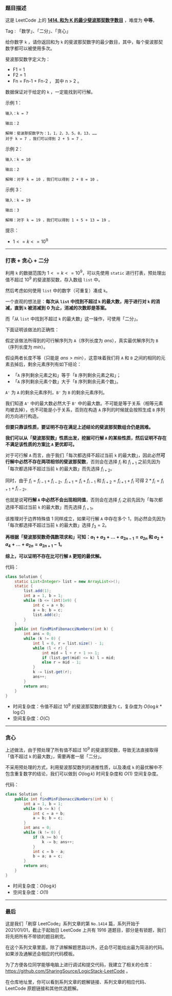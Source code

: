 ### 题目描述

这是 LeetCode 上的 **[1414. 和为 K 的最少斐波那契数字数目](https://leetcode-cn.com/problems/find-the-minimum-number-of-fibonacci-numbers-whose-sum-is-k/solution/gong-shui-san-xie-noxiang-xin-ke-xue-xi-rgty8/)** ，难度为 **中等**。

Tag : 「数学」、「二分」、「贪心」



给你数字 `k` ，请你返回和为 `k` 的斐波那契数字的最少数目，其中，每个斐波那契数字都可以被使用多次。

斐波那契数字定义为：

* F1 = 1
* F2 = 1
* Fn = Fn-1 + Fn-2 ， 其中 n > 2 。

数据保证对于给定的 `k` ，一定能找到可行解。

示例 1：
```
输入：k = 7

输出：2 

解释：斐波那契数字为：1，1，2，3，5，8，13，……
对于 k = 7 ，我们可以得到 2 + 5 = 7 。
```
示例 2：
```
输入：k = 10

输出：2 

解释：对于 k = 10 ，我们可以得到 2 + 8 = 10 。
```
示例 3：
```
输入：k = 19

输出：3 

解释：对于 k = 19 ，我们可以得到 1 + 5 + 13 = 19 。
```

提示：
* $1 <= k <= 10^9$

---

### 打表 + 贪心 + 二分

利用 `k` 的数据范围为 $1 <= k <= 10^9$，可以先使用 `static` 进行打表，预处理出值不超过 $10^9$ 的斐波那契数，存入数组 `list` 中。

然后考虑如何使用 `list` 中的数字（可重复）凑成 `k`。

一个直观的想法是：**每次从 `list` 中找到不超过 `k` 的最大数，用于进行对 `k` 的消减，直到 `k` 被消减到 $0$ 为止，消减的次数即是答案。**

而「从 `list` 中找到不超过 `k` 的最大数」这一操作，可使用「二分」。

下面证明该做法的正确性：

假定该做法所得到的可行解序列为 `A`（序列长度为 $ans$），真实最优解序列为 `B`（序列长度为 $min$）。

假设两者长度不等（只能是 $ans > min$），这意味着我们将 `A` 和 `B` 之间的相同的元素去掉后，剩余元素序列有如下结论：

* 「`A` 序列剩余元素之和」等于「`B` 序列剩余元素之和」；
* 「`A` 序列剩余元素个数」大于「`B` 序列剩余元素个数」。

`A'` 为 `A` 的剩余元素序列，`B'` 为 `B` 的剩余元素序列。

我们知道 `A'` 中的最大数必然大于 `B'` 中的最大数。不可能是等于关系（相等元素均被去掉），也不可能是小于关系，否则在构造 `A` 序列的时候就会按照生成 `B` 序列的方向进行构造。

**但要只靠该性质，要证明不存在满足上述结论的斐波那契数组合仍是困难。**

**我们可以从「斐波那契数」性质出发，挖掘可行解 `A` 的某些性质，然后证明不存在不满足该性质的方案比 `A` 更优即可。**

对于可行解 `A` 而言，由于我们「每次都选择不超过当前 `k` 的最大数」，因此必然**可行解中必然不存在两项相邻的斐波那契数**，否则会在选择 $f_i$ 和 $f_{i+1}$ 之前先因为「每次都选择不超过当前 `k` 的最大数」而先选择 $f_{i+2}$。

同时，由于 $f_i=f_{i-1}+f_{i-2}$、$f_{i+1}=f_{i}+f_{i-1}$ 和 $f_{i+2}=f_{i+1}+f_{i}$ 可得 $2 * f_{i}=f_{i+1}+f_{i-2}$。

也就是说**可行解 `A` 中必然不会出现相同值**，否则会在选择 $f_i$ 之前先因为「每次都选择不超过当前 `k` 的最大数」而先选择 $f_{i+1}$。

该推理对于边界特殊值 $1$ 同样成立，如果可行解 `A` 中存在多个 $1$，则必然会先因为「每次都选择不超过当前 `k` 的最大数」选择 $f_3=2$。

**再根据「斐波那契数奇偶数项求和」可知：$a_1 + a_3 + ... + a_{2n - 1} = a_{2n}$ 和 $a_2 + a_4 + ... + a_{2n} = a_{2n+1} - 1$。**

**综上，可以证明不存在比可行解 `A` 更短的最优解。**

代码：
```java
class Solution {
    static List<Integer> list = new ArrayList<>();
    static {
        list.add(1);
        int a = 1, b = 1;
        while (b <= (int)1e9) {
            int c = a + b;
            a = b; b = c;
            list.add(c);
        }
    }
    public int findMinFibonacciNumbers(int k) {
        int ans = 0;
        while (k != 0) {
            int l = 0, r = list.size() - 1;
            while (l < r) {
                int mid = l + r + 1 >> 1;
                if (list.get(mid) <= k) l = mid;
                else r = mid - 1;
            }
            k -= list.get(r);
            ans++;
        }
        return ans;
    }
}
```
* 时间复杂度：令值不超过 $10^9$ 的斐波那契数的数量为 `C`，复杂度为 $O(\log{k} * \log{C})$
* 空间复杂度：$O(C)$

---

### 贪心

上述做法，由于预处理了所有值不超过 $10^9$ 的斐波那契数，导致无法直接取得「值不超过 `k` 的最大数」，需要再套一层「二分」。

不采用预处理的方式，利用斐波那契数列的递推性质，以及凑成 `k` 的最优解中不包含重复数字的结论，我们可以做到 $O(\log{k})$ 时间复杂度和 $O(1)$ 空间复杂度。

代码：
```java
class Solution {
    public int findMinFibonacciNumbers(int k) {
        int a = 1, b = 1;
        while (b <= k) {
            int c = a + b;
            a = b; b = c;
        }
        int ans = 0;
        while (k != 0) {
            if (k >= b) {
                k -= b; ans++;
            }
            int c = b - a;
            b = a; a = c;
        }
        return ans;
    }
}
```
* 时间复杂度：$O(\log{k})$
* 空间复杂度：$O(1)$

---

### 最后

这是我们「刷穿 LeetCode」系列文章的第 `No.1414` 篇，系列开始于 2021/01/01，截止于起始日 LeetCode 上共有 1916 道题目，部分是有锁题，我们将先把所有不带锁的题目刷完。

在这个系列文章里面，除了讲解解题思路以外，还会尽可能给出最为简洁的代码。如果涉及通解还会相应的代码模板。

为了方便各位同学能够电脑上进行调试和提交代码，我建立了相关的仓库：https://github.com/SharingSource/LogicStack-LeetCode 。

在仓库地址里，你可以看到系列文章的题解链接、系列文章的相应代码、LeetCode 原题链接和其他优选题解。

